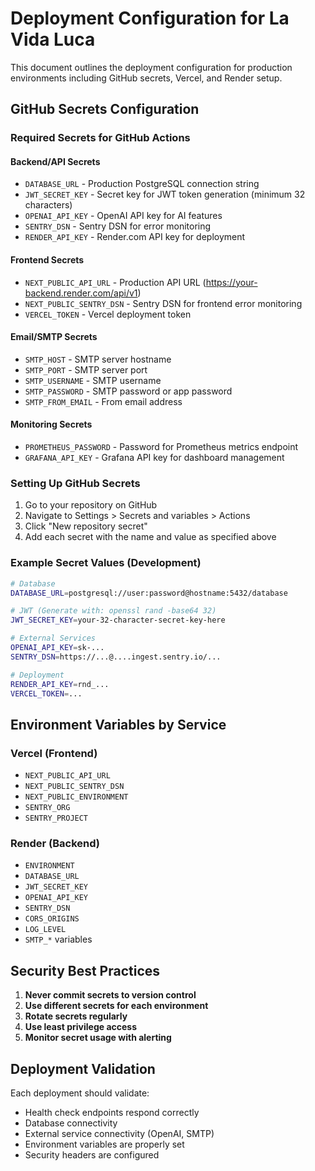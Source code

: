 # Deployment Configuration for La Vida Luca

This document outlines the deployment configuration for production environments including GitHub secrets, Vercel, and Render setup.

## GitHub Secrets Configuration

### Required Secrets for GitHub Actions

#### Backend/API Secrets
- `DATABASE_URL` - Production PostgreSQL connection string
- `JWT_SECRET_KEY` - Secret key for JWT token generation (minimum 32 characters)
- `OPENAI_API_KEY` - OpenAI API key for AI features
- `SENTRY_DSN` - Sentry DSN for error monitoring
- `RENDER_API_KEY` - Render.com API key for deployment

#### Frontend Secrets  
- `NEXT_PUBLIC_API_URL` - Production API URL (https://your-backend.render.com/api/v1)
- `NEXT_PUBLIC_SENTRY_DSN` - Sentry DSN for frontend error monitoring
- `VERCEL_TOKEN` - Vercel deployment token

#### Email/SMTP Secrets
- `SMTP_HOST` - SMTP server hostname
- `SMTP_PORT` - SMTP server port
- `SMTP_USERNAME` - SMTP username
- `SMTP_PASSWORD` - SMTP password or app password
- `SMTP_FROM_EMAIL` - From email address

#### Monitoring Secrets
- `PROMETHEUS_PASSWORD` - Password for Prometheus metrics endpoint
- `GRAFANA_API_KEY` - Grafana API key for dashboard management

### Setting Up GitHub Secrets

1. Go to your repository on GitHub
2. Navigate to Settings > Secrets and variables > Actions
3. Click "New repository secret"
4. Add each secret with the name and value as specified above

### Example Secret Values (Development)

```bash
# Database
DATABASE_URL=postgresql://user:password@hostname:5432/database

# JWT (Generate with: openssl rand -base64 32)
JWT_SECRET_KEY=your-32-character-secret-key-here

# External Services
OPENAI_API_KEY=sk-...
SENTRY_DSN=https://...@....ingest.sentry.io/...

# Deployment
RENDER_API_KEY=rnd_...
VERCEL_TOKEN=...
```

## Environment Variables by Service

### Vercel (Frontend)
- `NEXT_PUBLIC_API_URL`
- `NEXT_PUBLIC_SENTRY_DSN`
- `NEXT_PUBLIC_ENVIRONMENT`
- `SENTRY_ORG`
- `SENTRY_PROJECT`

### Render (Backend)
- `ENVIRONMENT`
- `DATABASE_URL`
- `JWT_SECRET_KEY`
- `OPENAI_API_KEY`
- `SENTRY_DSN`
- `CORS_ORIGINS`
- `LOG_LEVEL`
- `SMTP_*` variables

## Security Best Practices

1. **Never commit secrets to version control**
2. **Use different secrets for each environment**
3. **Rotate secrets regularly**
4. **Use least privilege access**
5. **Monitor secret usage with alerting**

## Deployment Validation

Each deployment should validate:
- Health check endpoints respond correctly
- Database connectivity
- External service connectivity (OpenAI, SMTP)
- Environment variables are properly set
- Security headers are configured